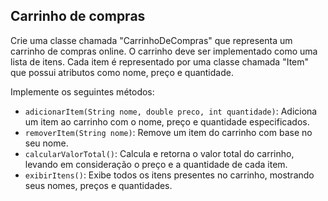 ## Carrinho de compras 

Crie uma classe chamada "CarrinhoDeCompras" que representa um carrinho de compras online. O carrinho deve ser implementado como uma lista de itens. Cada item é representado por uma classe chamada "Item" que possui atributos como nome, preço e quantidade. 

Implemente os seguintes métodos:

* `adicionarItem(String nome, double preco, int quantidade)`: Adiciona um item ao carrinho com o nome, preço e quantidade especificados. 
* `removerItem(String nome)`: Remove um item do carrinho com base no seu nome. 
* `calcularValorTotal()`: Calcula e retorna o valor total do carrinho, levando em consideração o preço e a quantidade de cada item.
* `exibirItens()`: Exibe todos os itens presentes no carrinho, mostrando seus nomes, preços e quantidades.

